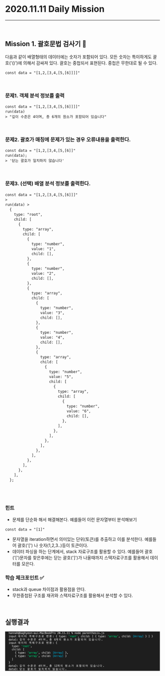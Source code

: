 # 2020.11.11 Daily Mission

---

<br>

## Mission 1. 괄호문법 검사기 🧐

다음과 같이 배열형태의 데이터에는 숫자가 포함되어 있다.
모든 숫자는 특이하게도 괄호('()')에 의해서 감싸져 있다.
괄호는 중첩되서 표현된다. 중첩은 무한대로 될 수 있다.

```
const data = "[1,2,[3,4,[5,[6]]]]"
```

<br>

### 문제1. 객체 분석 정보를 출력

```
const data = "[1,2,[3,4,[5,[6]]]]"
run(data)
> "깊이 수준은 4이며, 총 6개의 원소가 포함되어 있습니다"
```

<br>

### 문제2. 괄호가 매칭에 문제가 있는 경우 오류내용을 출력한다.

```
const data = "[1,2,[3,4,[5,[6]]"
run(data);
> '닫는 괄호가 일치하지 않습니다'
```

<br>

### 문제3. (선택) 배열 분석 정보를 출력한다.

```
const data = "[1,2,[3,4,[5,[6]]]"
>
run(data) >
  {
    type: "root",
    child: [
      {
        type: "array",
        child: [
          {
            type: "number",
            value: "1",
            child: [],
          },
          {
            type: "number",
            value: "2",
            child: [],
          },
          {
            type: "array",
            child: [
              {
                type: "number",
                value: "3",
                child: [],
              },
              {
                type: "number",
                value: "4",
                child: [],
              },
              {
                type: "array",
                child: [
                  {
                    type: "number",
                    value: "5",
                    child: [
                      {
                        type: "array",
                        child: [
                          {
                            type: "number",
                            value: "6",
                            child: [],
                          },
                        ],
                      },
                    ],
                  },
                ],
              },
            ],
          },
        ],
      },
    ],
  };
```

<br>
<br>

### 힌트

- 문제를 단순화 해서 해결해본다. 예를들어 이런 문자열부터 분석해보기

```
const data = "[1]"
```

- 문자열을 iteration하면서 의미있는 단위(토큰)를 추출하고 이를 분석한다. 예를들어 괄호('[') 나 숫자(1,2,3..)등이 토큰이다.
- 데이터 파싱을 하는 단계에서, stack 자료구조를 활용할 수 있다. 예를들어 괄호('[')문자를 찾은후에는 닫는 괄호(']')가 나올때까지 스택자료구조를 활용해서 데이터를 모은다.

### 학습 체크포인트 :white_check_mark:

- stack과 queue 차이점과 활용점을 안다.
- 무한중첩된 구조를 재귀와 스택자료구조를 활용해서 분석할 수 있다.

<br>

## 실행결과

![parenthesis result](parenthesis.png)
